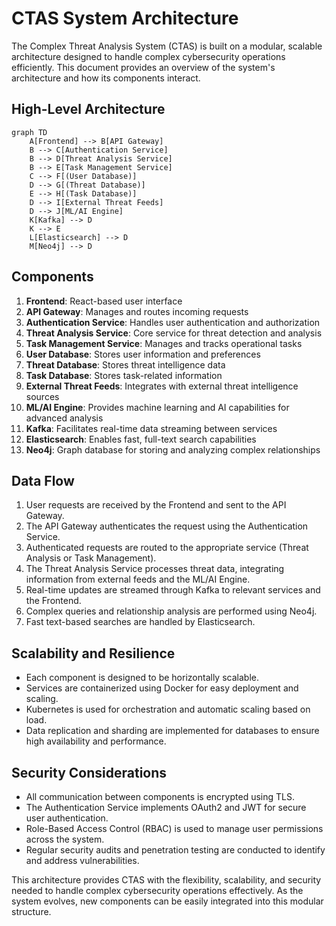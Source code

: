# CTAS System Architecture

The Complex Threat Analysis System (CTAS) is built on a modular, scalable architecture designed to handle complex cybersecurity operations efficiently. This document provides an overview of the system's architecture and how its components interact.

## High-Level Architecture

```mermaid
graph TD
    A[Frontend] --> B[API Gateway]
    B --> C[Authentication Service]
    B --> D[Threat Analysis Service]
    B --> E[Task Management Service]
    C --> F[(User Database)]
    D --> G[(Threat Database)]
    E --> H[(Task Database)]
    D --> I[External Threat Feeds]
    D --> J[ML/AI Engine]
    K[Kafka] --> D
    K --> E
    L[Elasticsearch] --> D
    M[Neo4j] --> D
```

## Components

1. **Frontend**: React-based user interface
2. **API Gateway**: Manages and routes incoming requests
3. **Authentication Service**: Handles user authentication and authorization
4. **Threat Analysis Service**: Core service for threat detection and analysis
5. **Task Management Service**: Manages and tracks operational tasks
6. **User Database**: Stores user information and preferences
7. **Threat Database**: Stores threat intelligence data
8. **Task Database**: Stores task-related information
9. **External Threat Feeds**: Integrates with external threat intelligence sources
10. **ML/AI Engine**: Provides machine learning and AI capabilities for advanced analysis
11. **Kafka**: Facilitates real-time data streaming between services
12. **Elasticsearch**: Enables fast, full-text search capabilities
13. **Neo4j**: Graph database for storing and analyzing complex relationships

## Data Flow

1. User requests are received by the Frontend and sent to the API Gateway.
2. The API Gateway authenticates the request using the Authentication Service.
3. Authenticated requests are routed to the appropriate service (Threat Analysis or Task Management).
4. The Threat Analysis Service processes threat data, integrating information from external feeds and the ML/AI Engine.
5. Real-time updates are streamed through Kafka to relevant services and the Frontend.
6. Complex queries and relationship analysis are performed using Neo4j.
7. Fast text-based searches are handled by Elasticsearch.

## Scalability and Resilience

- Each component is designed to be horizontally scalable.
- Services are containerized using Docker for easy deployment and scaling.
- Kubernetes is used for orchestration and automatic scaling based on load.
- Data replication and sharding are implemented for databases to ensure high availability and performance.

## Security Considerations

- All communication between components is encrypted using TLS.
- The Authentication Service implements OAuth2 and JWT for secure user authentication.
- Role-Based Access Control (RBAC) is used to manage user permissions across the system.
- Regular security audits and penetration testing are conducted to identify and address vulnerabilities.

This architecture provides CTAS with the flexibility, scalability, and security needed to handle complex cybersecurity operations effectively. As the system evolves, new components can be easily integrated into this modular structure.
